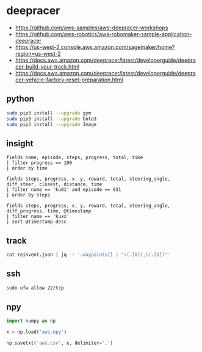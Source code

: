 # deepracer

* <https://github.com/aws-samples/aws-deepracer-workshops>
* <https://github.com/aws-robotics/aws-robomaker-sample-application-deepracer>
* <https://us-west-2.console.aws.amazon.com/sagemaker/home?region=us-west-2>
* <https://docs.aws.amazon.com/deepracer/latest/developerguide/deepracer-build-your-track.html>
* <https://docs.aws.amazon.com/deepracer/latest/developerguide/deepracer-vehicle-factory-reset-preparation.html>

## python

```bash
sudo pip3 install --upgrade gym
sudo pip3 install --upgrade boto3
sudo pip3 install --upgrade Image
```

## insight

```
fields name, episode, steps, progress, total, time
| filter progress == 100
| order by time

fields steps, progress, x, y, reward, total, steering_angle, diff_steer, closest, distance, time
| filter name == 'ku01' and episode == 931
| order by steps

fields steps, progress, x, y, reward, total, steering_angle, diff_progress, time, @timestamp
| filter name == 'kuxx'
| sort @timestamp desc
```

## track

```bash
cat reinvent.json | jq -r '.waypoints[] | "\(.[0]),\(.[1])"'
```

## ssh

```bash
sudo ufw allow 22/tcp
```

## npy

```python
import numpy as np

x = np.load('aws.npy')

np.savetxt('aws.csv', x, delimiter=',')
```
